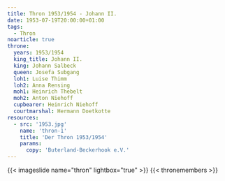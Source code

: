 ```yaml
---
title: Thron 1953/1954 - Johann II.
date: 1953-07-19T20:00:00+01:00
tags:
  - Thron
noarticle: true
throne:
  years: 1953/1954
  king_title: Johann II.
  king: Johann Salbeck
  queen: Josefa Subgang
  loh1: Luise Thimm
  loh2: Anna Rensing
  moh1: Heinrich Thebelt
  moh2: Anton Niehoff
  cupbearer: Heinrich Niehoff
  courtmarshal: Hermann Doetkotte
resources:
  - src: '1953.jpg'
    name: 'thron-1'
    title: 'Der Thron 1953/1954'
    params:
      copy: 'Buterland-Beckerhook e.V.'
---
```

{{< imageslide name="thron" lightbox="true" >}}
{{< thronemembers >}}

